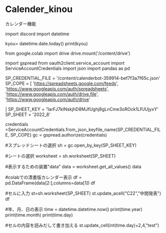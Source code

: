 # Calender_kinou
カレンダー機能

import discord
import datetime

kyou= datetime.date.today()
print(kyou)

from google.colab import drive
drive.mount('/content/drive')

import gspread
from oauth2client.service_account import ServiceAccountCredentials
import json
import pandas as pd

SP_CREDENTIAL_FILE = '/content/calenderbot-359914-bef7f3a7f65c.json'
SP_COPE = [
          'https://spreadsheets.google.com/feeds',
          'https://www.googleapis.com/auth/spreadsheets',
          'https://www.googleapis.com/auth/drive.file',
          'https://www.googleapis.com/auth/drive'
  
]
SP_SHEET_KEY = '1arFJ7kINskjhD8MJfUghj8gLnCme3oROck1LPJUjyxY'
SP_SHEET = '2022_8'

credentials =ServiceAccountCredentials.from_json_keyfile_name(SP_CREDENTIAL_FILE, SP_COPE)
gc = gspread.authorize(credentials)

#スプレッドシートの選択
sh = gc.open_by_key(SP_SHEET_KEY)

#シートの選択
worksheet = sh.worksheet(SP_SHEET)

#表示するための装置"data"
data = worksheet.get_all_values()
data

#colabでの清書版カレンダー表示
df = pd.DataFrame(data[2:],columns=data[1])
df

#セルに入力
st=sh.worksheet(SP_SHEET)
st.update_acell("C22","中間発表")
df

#年、月、日の表示
time = datetime.datetime.now()
print(time.year)
print(time.month)
print(time.day)

#セルの内容を読みだして書き加える
st.update_cell(int(time.day)+2,4,"test")

